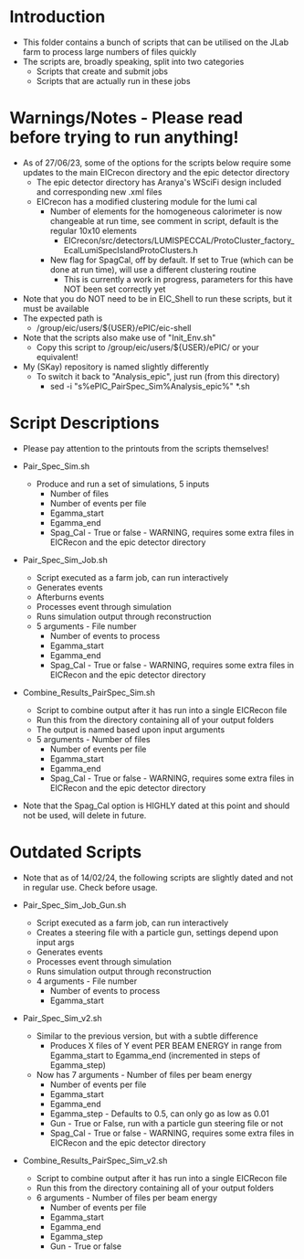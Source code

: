 # Introduction

- This folder contains a bunch of scripts that can be utilised on the JLab farm to process large numbers of files quickly
- The scripts are, broadly speaking, split into two categories
  - Scripts that create and submit jobs
  - Scripts that are actually run in these jobs

# Warnings/Notes - Please read before trying to run anything!

- As of 27/06/23, some of the options for the scripts below require some updates to the main EICrecon directory and the epic detector directory
  - The epic detector directory has Aranya's WSciFi design included and corresponding new .xml files
  - EICrecon has a modified clustering module for the lumi cal
    - Number of elements for the homogeneous calorimeter is now changeable at run time, see comment in script, default is the regular 10x10 elements
      - EICrecon/src/detectors/LUMISPECCAL/ProtoCluster_factory_EcalLumiSpecIslandProtoClusters.h
    - New flag for SpagCal, off by default. If set to True (which can be done at run time), will use a different clustering routine
      - This is currently a work in progress, parameters for this have NOT been set correctly yet
- Note that you do NOT need to be in EIC_Shell to run these scripts, but it must be available
- The expected path is 
  - /group/eic/users/${USER}/ePIC/eic-shell
- Note that the scripts also make use of "Init_Env.sh"
  - Copy this script to /group/eic/users/${USER}/ePIC/ or your equivalent!
- My (SKay) repository is named slightly differently
  - To switch it back to "Analysis_epic", just run (from this directory)
    - sed -i "s%ePIC_PairSpec_Sim%Analysis_epic%" *.sh 

# Script Descriptions

- Please pay attention to the printouts from the scripts themselves!
- Pair_Spec_Sim.sh
	- Produce and run a set of simulations, 5 inputs
	  - Number of files
	  - Number of events per file
	  - Egamma_start
	  - Egamma_end
	  - Spag_Cal - True or false - WARNING, requires some extra files in EICRecon and the epic detector directory

- Pair_Spec_Sim_Job.sh
  - Script executed as a farm job, can run interactively
  - Generates events
  - Afterburns events
  - Processes event through simulation
  - Runs simulation output through reconstruction
  - 5 arguments
    	  - File number
	  - Number of events to process
	  - Egamma_start
	  - Egamma_end
	  - Spag_Cal - True or false - WARNING, requires some extra files in EICRecon and the epic detector directory
- Combine_Results_PairSpec_Sim.sh
  - Script to combine output after it has run into a single EICRecon file
  - Run this from the directory containing all of your output folders
  - The output is named based upon input arguments
  - 5 arguments
    	  - Number of files
	  - Number of events per file
	  - Egamma_start
	  - Egamma_end
	  - Spag_Cal - True or false - WARNING, requires some extra files in EICRecon and the epic detector directory

- Note that the Spag_Cal option is HIGHLY dated at this point and should not be used, will delete in future.

# Outdated Scripts

- Note that as of 14/02/24, the following scripts are slightly dated and not in regular use. Check before usage.


- Pair_Spec_Sim_Job_Gun.sh
  - Script executed as a farm job, can run interactively
  - Creates a steering file with a particle gun, settings depend upon input args
  - Generates events
  - Processes event through simulation
  - Runs simulation output through reconstruction
  - 4 arguments
    	  - File number
	  - Number of events to process
	  - Egamma_start

- Pair_Spec_Sim_v2.sh
  - Similar to the previous version, but with a subtle difference
    - Produces X files of Y event PER BEAM ENERGY in range from Egamma_start to Egamma_end (incremented in steps of Egamma_step)
  - Now has 7 arguments
    	  - Number of files per beam energy
	  - Number of events per file
	  - Egamma_start
	  - Egamma_end
	  - Egamma_step - Defaults to 0.5, can only go as low as 0.01
	  - Gun - True or False, run with a particle gun steering file or not
	  - Spag_Cal - True or false - WARNING, requires some extra files in EICRecon and the epic detector directory
- Combine_Results_PairSpec_Sim_v2.sh
  - Script to combine output after it has run into a single EICRecon file
  - Run this from the directory containing all of your output folders
  - 6 arguments
    	  - Number of files per beam energy
	  - Number of events per file
	  - Egamma_start
	  - Egamma_end
	  - Egamma_step
	  - Gun - True or false

